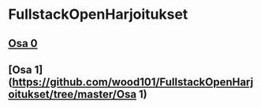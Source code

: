 # FullstackOpenHarjoitukset

## [Osa 0](https://github.com/wood101/FullstackOpenHarjoitukset/tree/master/Osa%200)
## [Osa 1](https://github.com/wood101/FullstackOpenHarjoitukset/tree/master/Osa 1)
